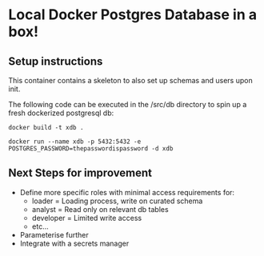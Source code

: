 # Local Docker Postgres Database in a box!

## Setup instructions

This container contains a skeleton to also set up schemas and users upon init.

The following code can be executed in the /src/db directory to spin up a fresh dockerized postgresql db:

```
docker build -t xdb .

docker run --name xdb -p 5432:5432 -e POSTGRES_PASSWORD=thepasswordispassword -d xdb
```

## Next Steps for improvement
* Define more specific roles with minimal access requirements for:
    * loader = Loading process, write on curated schema
    * analyst = Read only on relevant db tables
    * developer = Limited write access
    * etc...
* Parameterise further
* Integrate with a secrets manager